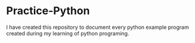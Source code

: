 # Practice-Python
I have created this repository to document every python example program created during my learning of python programing.

